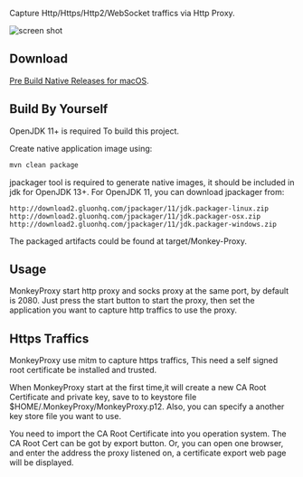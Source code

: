 
Capture Http/Https/Http2/WebSocket traffics via Http Proxy.

![screen shot](https://raw.githubusercontent.com/hsiafan/monkey-proxy/master/images/screenshot_1.png)

## Download
[Pre Build Native Releases for macOS](https://github.com/hsiafan/monkey-proxy/releases).

## Build By Yourself
OpenJDK 11+ is required To build this project.

Create native application image using:

```sh
mvn clean package
```

jpackager tool is required to generate native images, it should be included in jdk for OpenJDK 13+. For OpenJDK 11, you can download jpackager from:

```
http://download2.gluonhq.com/jpackager/11/jdk.packager-linux.zip
http://download2.gluonhq.com/jpackager/11/jdk.packager-osx.zip
http://download2.gluonhq.com/jpackager/11/jdk.packager-windows.zip
``` 

The packaged artifacts could be found at target/Monkey-Proxy.


## Usage

MonkeyProxy start http proxy and socks proxy at the same port, by default is 2080.
Just press the start button to start the proxy, then set the application you want to capture http traffics to use the proxy.


## Https Traffics
MonkeyProxy use mitm to capture https traffics, This need a self signed root certificate be installed and trusted.

When MonkeyProxy start at the first time,it will create a new CA Root Certificate and private key, save to to keystore file $HOME/.MonkeyProxy/MonkeyProxy.p12.
Also, you can specify a another key store file you want to use. 

You need to import the CA Root Certificate into you operation system. The CA Root Cert can be got by export button.
Or, you can open one browser, and enter the address the proxy listened on, a certificate export web page will be displayed.
